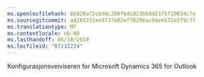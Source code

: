 ```yaml
---
ms.openlocfilehash: 6b820a72cbd0c206fbdc023bb8d21f5710034c7e
ms.sourcegitcommit: ad203331ee9737e82ef70206ac04eeb72a5f9c7f
ms.translationtype: MT
ms.contentlocale: nb-NO
ms.lasthandoff: 06/18/2019
ms.locfileid: "67232224"
---
```

Konfigurasjonsveiviseren for Microsoft Dynamics 365 for Outlook